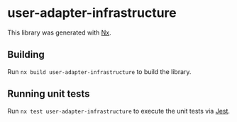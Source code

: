 # user-adapter-infrastructure

This library was generated with [Nx](https://nx.dev).

## Building

Run `nx build user-adapter-infrastructure` to build the library.

## Running unit tests

Run `nx test user-adapter-infrastructure` to execute the unit tests via [Jest](https://jestjs.io).

